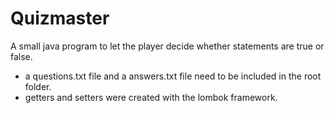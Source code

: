 # Quizmaster

A small java program to let the player decide whether statements are true or false.

- a questions.txt file and a answers.txt file need to be included in the root folder.
- getters and setters were created with the lombok framework.
